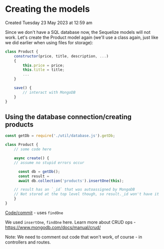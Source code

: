 # Creating the models
Created Tuesday 23 May 2023 at 12:59 am

Since we don't have a SQL database now, the Sequelize models will not work. Let's create the Product model again (we'll use a class again, just like we did earlier when using files for storage):
```js
class Product {
	constructor(price, title, description, ...)
	{
		this.price = price;
		this.title = title;
		...
	}

	save() {
		// interact with MongoDB
	}
}
```


## Using the database connection/creating products
```js
const getDb = require('./util/database.js').getDb;

class Product {
	// some code here

	async create() {
	// assume no stupid errors occur

	  const db = getDb();
	  const result =
	  await db.collection('products').insertOne(this);

	// result has an `_id` that was autoassigned by MongoDB
	// Not stored at the top level though, so result._id won't have it
	}
}
```
[Code/commit](https://github.com/exemplar-codes/online-shop-with-nosql-mongodb/commit/0adc534cb2c0e40538fdb51b5c3dd7b01fbcf605) - uses `findOne`

We used `insertOne`, `findOne` here. 
Learn more about CRUD ops - https://www.mongodb.com/docs/manual/crud/

Note: We need to comment out code that won't work, of course - in controllers and routes.